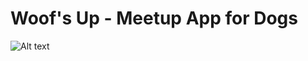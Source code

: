 # Woof's Up - Meetup App for Dogs

![Alt text](/relative/path/to/Screenshots/WoofsUp1?raw=true "Main Menu")
